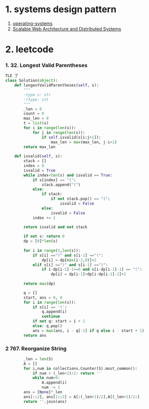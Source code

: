 # 1. systems design pattern

1. [operating-systems](https://www.geeksforgeeks.org/operating-systems/)
2. [Scalable Web Architecture and Distributed Systems](http://www.aosabook.org/en/distsys.html)


# 2. leetcode

### 1. 32. Longest Valid Parentheses
```python
TLE 了
class Solution(object):
    def longestValidParentheses(self, s):
        """
        :type s: str
        :rtype: int
        """
        _len = 0
        count = 0
        max_len = 0
        t = list(s)
        for i in range(len(s)):
            for j in range(len(s)):
                if self.isvalid(s[i:j+1]):
                    max_len = max(max_len, j-i+1)
        return max_len    
    
    def isvalid(self, s):
        stack = []
        index = 0
        isvalid = True
        while index<len(s) and isvalid == True:
            if s[index] == "(":
                stack.append("(")
            else:
                if stack:
                    if not stack.pop() == "(":
                        isvalid = False
                else: 
                    isvalid = False
            index += 1
        
        return isvalid and not stack

```


```python
        if not s: return 0
        dp = [0]*len(s)
        
        for i in range(1,len(s)):
            if s[i] ==")" and s[i-1] =="(":
                dp[i] = dp[max(i-2,0)]+2
            elif s[i] ==")" and s[i-1] ==")":
                if i-dp[i-1]-1>=0 and s[i-dp[i-1]-1] == "(":
                    dp[i] = dp[i-1]+dp[i-dp[i-1]-2]+2
            
        return max(dp)
```

```python
        q = []
        start, ans = 0, 0
        for i in range(len(s)):
            if s[i] == '(':
                q.append(i)
                continue
            if not q: start = i + 1
            else: q.pop()
            ans = max(ans, i - q[-1] if q else i - start + 1)
        return ans

```

### 2 767. Reorganize String
```python
        _len = len(S)
        A = []
        for i,num in collections.Counter(S).most_common():
            if num > (_len+1)/2: return ''
            while num>0: 
                A.append(i)
                num -= 1
        ans = [None]*_len
        ans[::2], ans[1::2] = A[:(_len+1)/2],A[(_len+1)/2:]
        return ''.join(ans)
```
